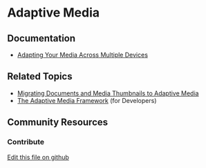 # Adaptive Media

## Documentation

* [Adapting Your Media Across Multiple Devices](https://portal.liferay.dev/docs/7-2/user/-/knowledge_base/u/adapting-your-media-across-multiple-devices)

## Related Topics

* [Migrating Documents and Media Thumbnails to Adaptive Media](https://portal.liferay.dev/docs/7-2/user/-/knowledge_base/u/migrating-documents-and-media-thumbnails-to-adaptive-media)
* [The Adaptive Media Framework](https://portal.liferay.dev/docs/7-2/frameworks/-/knowledge_base/f/adaptive-media) (for Developers)

## Community Resources


### Contribute

[Edit this file on github](https://github.com/olafk/controlpanel-documentation-docs/blob/master/md/72en/com_liferay_adaptive_media_web_portlet_AMPortlet.md)
